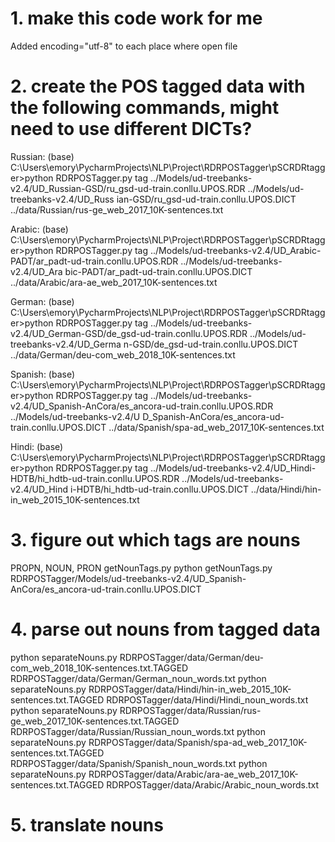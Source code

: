 # 1.  make this code work for me
Added encoding="utf-8" to each place where open file

# 2. create the POS tagged data with the following commands, might need to use different DICTs?
Russian:
(base) C:\Users\emory\PycharmProjects\NLP\Project\RDRPOSTagger\pSCRDRtagger>python RDRPOSTagger.py tag ../Models/ud-treebanks-v2.4/UD_Russian-GSD/ru_gsd-ud-train.conllu.UPOS.RDR ../Models/ud-treebanks-v2.4/UD_Russ
ian-GSD/ru_gsd-ud-train.conllu.UPOS.DICT ../data/Russian/rus-ge_web_2017_10K-sentences.txt

Arabic:
(base) C:\Users\emory\PycharmProjects\NLP\Project\RDRPOSTagger\pSCRDRtagger>python RDRPOSTagger.py tag ../Models/ud-treebanks-v2.4/UD_Arabic-PADT/ar_padt-ud-train.conllu.UPOS.RDR ../Models/ud-treebanks-v2.4/UD_Ara
bic-PADT/ar_padt-ud-train.conllu.UPOS.DICT ../data/Arabic/ara-ae_web_2017_10K-sentences.txt

German:
(base) C:\Users\emory\PycharmProjects\NLP\Project\RDRPOSTagger\pSCRDRtagger>python RDRPOSTagger.py tag ../Models/ud-treebanks-v2.4/UD_German-GSD/de_gsd-ud-train.conllu.UPOS.RDR ../Models/ud-treebanks-v2.4/UD_Germa
n-GSD/de_gsd-ud-train.conllu.UPOS.DICT ../data/German/deu-com_web_2018_10K-sentences.txt

Spanish:
(base) C:\Users\emory\PycharmProjects\NLP\Project\RDRPOSTagger\pSCRDRtagger>python RDRPOSTagger.py tag ../Models/ud-treebanks-v2.4/UD_Spanish-AnCora/es_ancora-ud-train.conllu.UPOS.RDR ../Models/ud-treebanks-v2.4/U
D_Spanish-AnCora/es_ancora-ud-train.conllu.UPOS.DICT ../data/Spanish/spa-ad_web_2017_10K-sentences.txt

Hindi:
(base) C:\Users\emory\PycharmProjects\NLP\Project\RDRPOSTagger\pSCRDRtagger>python RDRPOSTagger.py tag ../Models/ud-treebanks-v2.4/UD_Hindi-HDTB/hi_hdtb-ud-train.conllu.UPOS.RDR ../Models/ud-treebanks-v2.4/UD_Hind
i-HDTB/hi_hdtb-ud-train.conllu.UPOS.DICT ../data/Hindi/hin-in_web_2015_10K-sentences.txt

# 3. figure out which tags are nouns
PROPN, NOUN, PRON
getNounTags.py
python getNounTags.py RDRPOSTagger/Models/ud-treebanks-v2.4/UD_Spanish-AnCora/es_ancora-ud-train.conllu.UPOS.DICT

# 4. parse out nouns from tagged data

python separateNouns.py RDRPOSTagger/data/German/deu-com_web_2018_10K-sentences.txt.TAGGED RDRPOSTagger/data/German/German_noun_words.txt
python separateNouns.py RDRPOSTagger/data/Hindi/hin-in_web_2015_10K-sentences.txt.TAGGED RDRPOSTagger/data/Hindi/Hindi_noun_words.txt
python separateNouns.py RDRPOSTagger/data/Russian/rus-ge_web_2017_10K-sentences.txt.TAGGED RDRPOSTagger/data/Russian/Russian_noun_words.txt
python separateNouns.py RDRPOSTagger/data/Spanish/spa-ad_web_2017_10K-sentences.txt.TAGGED RDRPOSTagger/data/Spanish/Spanish_noun_words.txt
python separateNouns.py RDRPOSTagger/data/Arabic/ara-ae_web_2017_10K-sentences.txt.TAGGED RDRPOSTagger/data/Arabic/Arabic_noun_words.txt

# 5. translate nouns






